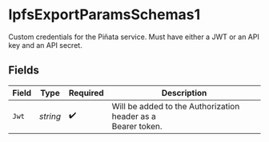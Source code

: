 # IpfsExportParamsSchemas1

Custom credentials for the Piñata service. Must have either
a JWT or an API key and an API secret.



## Fields

| Field                                                         | Type                                                          | Required                                                      | Description                                                   |
| ------------------------------------------------------------- | ------------------------------------------------------------- | ------------------------------------------------------------- | ------------------------------------------------------------- |
| `Jwt`                                                         | *string*                                                      | :heavy_check_mark:                                            | Will be added to the Authorization header as a<br/>Bearer token.<br/> |